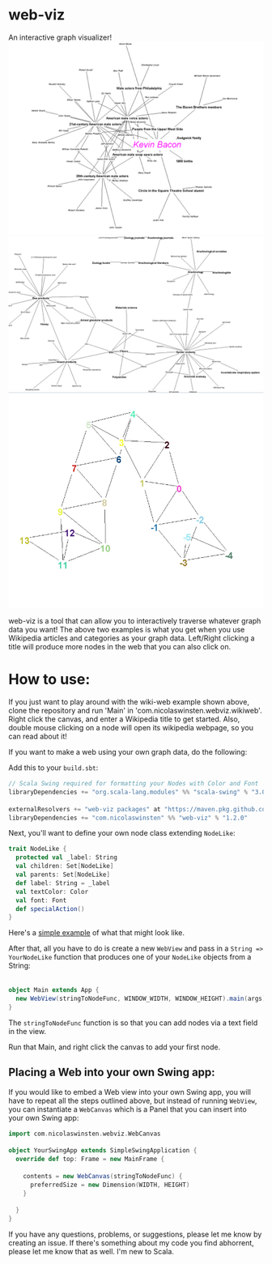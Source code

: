 # web-viz
An interactive graph visualizer!
![Kevin Bacon](/KevinBaconViz.PNG)
![Spider web](/SpiderWebViz.PNG)
![Numbers](/NumbersViz.PNG)

web-viz is a tool that can allow you to interactively traverse whatever graph data you want!
The above two examples is what you get when you use Wikipedia articles and categories as your graph data.
Left/Right clicking a title will produce more nodes in the web that you can also click on.

# How to use:
If you just want to play around with the wiki-web example shown above, clone the repository and run 'Main' in 'com.nicolaswinsten.webviz.wikiweb'. Right click the canvas, and enter a Wikipedia title to get started. Also, double mouse clicking on a node will open its wikipedia webpage, so you can read about it!

If you want to make a web using your own graph data, do the following:

Add this to your `build.sbt`:
```scala
// Scala Swing required for formatting your Nodes with Color and Font
libraryDependencies += "org.scala-lang.modules" %% "scala-swing" % "3.0.0"

externalResolvers += "web-viz packages" at "https://maven.pkg.github.com/NicolasWinsten/web-viz"
libraryDependencies += "com.nicolaswinsten" %% "web-viz" % "1.2.0"
```

Next, you'll want to define your own node class extending `NodeLike`:
```scala
trait NodeLike {
  protected val _label: String
  val children: Set[NodeLike]
  val parents: Set[NodeLike]
  def label: String = _label
  val textColor: Color
  val font: Font
  def specialAction()
}
```

Here's a [simple example](src/main/scala/com/nicolaswinsten/webviz/example/TrivialExample.scala) of what that might look like.

After that, all you have to do is create a new `WebView` and pass in a `String => YourNodeLike` function that produces one of your `NodeLike` objects from a String:
```scala

object Main extends App {
  new WebView(stringToNodeFunc, WINDOW_WIDTH, WINDOW_HEIGHT).main(args)
}
```
The `stringToNodeFunc` function is so that you can add nodes via a text field in the view.

Run that Main, and right click the canvas to add your first node.

## Placing a Web into your own Swing app:
If you would like to embed a Web view into your own Swing app, you will have to repeat all the steps outlined above, but instead of running `WebView`, you can instantiate a `WebCanvas` which is a Panel that you can insert into your own Swing app:
```scala
import com.nicolaswinsten.webviz.WebCanvas

object YourSwingApp extends SimpleSwingApplication {
  override def top: Frame = new MainFrame {
    
    contents = new WebCanvas(stringToNodeFunc) {
      preferredSize = new Dimension(WIDTH, HEIGHT)
    }
    
  }
}
```

If you have any questions, problems, or suggestions, please let me know by creating an issue. If there's something about my code you find abhorrent, please let me know that as well.  I'm new to Scala.
